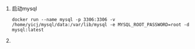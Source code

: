 1. 启动mysql
    ```text
    docker run --name mysql -p 3306:3306 -v /home/yicj/mysql/data:/var/lib/mysql -e MYSQL_ROOT_PASSWORD=root -d mysql:latest
    ```
2. 